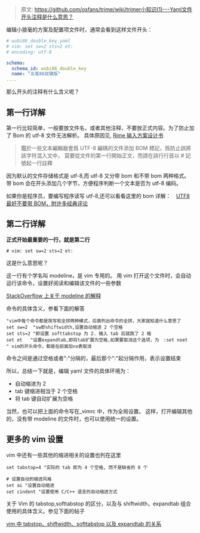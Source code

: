 > 原文: <https://github.com/osfans/trime/wiki/trimer小知识(1)---Yaml文件开头注释是什么意思？>

编辑小狼毫的方案及配置项文件时，通常会看到这样文件开头：

```yaml
# wubi86_double_key.yaml
# vim: set sw=2 sts=2 et:
# encoding: utf-8

schema:
  schema_id: wubi86_double_key
  name: "五笔86双键版"
....
```

那么开头的注释有什么含义呢？

## 第一行详解

第一行比较简单，一般要放文件名，或者其他注释，不要放正式内容。为了防止加了 Bom 的 utf-8 文件无法解析。
具体原因见, [ Rime 输入方案设计书](RimeWithSchemata.md)

> 鑑於一些文本編輯器會爲 UTF-8 編碼的文件添加 BOM 標記，爲防止誤將該字符混入文中， 莫要從文件的第一行開始正文，而請在該行行首以 # 記號起一行註釋

因为默认的文件存储格式是 utf-8,而 utf-8 又分带 bom 和不带 bom 两种格式。
带 bom 会在开头添加几个字节，方便程序判断一个文本是否为 utf-8 编码。

如果你是程序员，要编写程序读写 utf-8,还可以看看这里的 bom 详解：　[UTF8 最好不要带 BOM，附许多经典评论](http://www.cnblogs.com/findumars/p/3620078.html)

## 第二行详解

**正式开始最重要的一行，就是第二行**

`# vim: set sw=2 sts=2 et: `

这是什么意思呢？

这一行有个学名叫 modeline，是 vim 专用的。
用 vim 打开这个文件时，会自动运行该命令，设置好阅读和编辑该文件的一些参数

[StackOverflow 上关于 modeline 的解释](http://stackoverflow.com/questions/7119824/what-is-vims-feature-name-for-this-vimsw-4ts-4et)

命令的具体含义，参看下面的解答



```
"vim中每个命令都是简写和全拼两种模式，后面列出命令的全拼，大家就知道什么意思了
set sw=2  "sw即shiftwidth,设置自动缩进 2 个空格
set sts=2 "即设置 softtabstop 为 2. 输入 tab 后就跳了 2 格
set et   "设置expandtab,即将tab扩展为空格,如果要取消这个选项，为　:set noet
" vim的开头命令，都是在前面加no表取消
```

命令之间是通过空格或者":"分隔的，最后那个":"起分隔作用，表示设置结束

所以，总结一下就是，编辑 yaml 文件的具体环境为：

- 自动缩进为 2
- tab 键缩进相当于 2 个空格
- 将 tab 键自动扩展为空格

当然，也可以把上面的命令写在\_vimrc 中，作为全局设置。
这样，打开编辑其他的，没有带 modeline 的文件时，也可以使用统一的设置。

## 更多的 vim 设置

vim 中还有一些其他的缩进相关的设置也列在这里

```
set tabstop=4 "实际的 tab 即为 4 个空格, 而不是缺省的 8 个

# 设置自动的缩进风格
set ai "设置自动缩进
set cindent "设置使用 C/C++ 语言的自动缩进方式
```

关于 Vim 的 tabstop,softtabstop 的区分，以及与 shiftwidth，expandtab 组合使用的具体含义。参见下面的帖子

[vim 中 tabstop、shiftwidth、softtabstop 以及 expandtab 的关系](http://blog.csdn.net/chenxiang6891/article/details/41348073)
